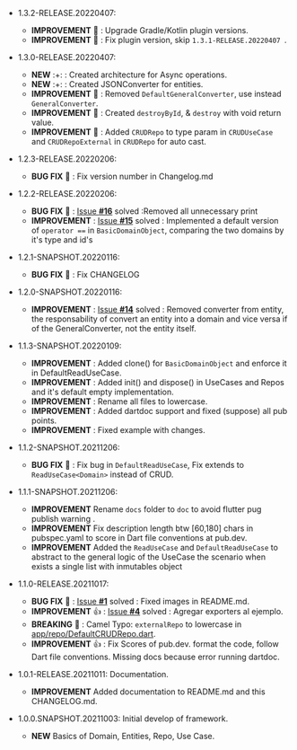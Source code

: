 * 1.3.2-RELEASE.20220407:
    * **IMPROVEMENT** :raised_hands: : Upgrade Gradle/Kotlin plugin versions.
    * **IMPROVEMENT** :raised_hands: : Fix plugin version, skip `1.3.1-RELEASE.20220407 `.

* 1.3.0-RELEASE.20220407:
    * **NEW** :+: : Created architecture for Async operations.
    * **NEW** :+: : Created JSONConverter for entities.
    * **IMPROVEMENT** :raised_hands: : Removed `DefaultGeneralConverter`, use instead `GeneralConverter`.
    * **IMPROVEMENT** :raised_hands: : Created `destroyById`, & `destroy` with void return value.
    * **IMPROVEMENT** :raised_hands: : Added `CRUDRepo` to type param in `CRUDUseCase` and `CRUDRepoExternal` in `CRUDRepo` for auto cast.

* 1.2.3-RELEASE.20220206:
    * **BUG FIX** :bug: : Fix version number in Changelog.md

* 1.2.2-RELEASE.20220206:
  * **BUG FIX** :bug: : [Issue **#16**](https://github.com/JesusHdezWaterloo/clean-core-flutter/issues/16) solved :Removed all unnecessary print
  * **IMPROVEMENT** : [Issue **#15**](https://github.com/JesusHdezWaterloo/clean-core-flutter/issues/15) solved : Implemented a default version of `operator ==` in `BasicDomainObject`, comparing the two domains by it's type and id's

* 1.2.1-SNAPSHOT.20220116:
  * **BUG FIX** :bug: : Fix CHANGELOG

* 1.2.0-SNAPSHOT.20220116:
  * **IMPROVEMENT** : [Issue **#14**](https://github.com/JesusHdezWaterloo/clean-core-flutter/issues/14) solved : Removed converter from entity, the responsability of convert an entity into a domain and vice versa if of the GeneralConverter, not the entity itself.

* 1.1.3-SNAPSHOT.20220109:
  * **IMPROVEMENT** : Added clone() for `BasicDomainObject` and enforce it in DefaultReadUseCase.
  * **IMPROVEMENT** : Added init() and dispose() in UseCases and Repos and it's default empty implementation.
  * **IMPROVEMENT** : Rename all files to lowercase.
  * **IMPROVEMENT** : Added dartdoc support and fixed (suppose) all pub points.
  * **IMPROVEMENT** : Fixed example with changes.

* 1.1.2-SNAPSHOT.20211206:
  * **BUG FIX** :bug: : Fix bug in `DefaultReadUseCase`, Fix extends to `ReadUseCase<Domain>` instead of CRUD.

* 1.1.1-SNAPSHOT.20211206:
  * **IMPROVEMENT** Rename `docs` folder to `doc` to avoid flutter pug publish warning .
  * **IMPROVEMENT** Fix description length btw [60,180] chars in pubspec.yaml to score in Dart file conventions at pub.dev.
  * **IMPROVEMENT** Added the `ReadUseCase` and `DefaultReadUseCase` to abstract to the general logic of the UseCase the scenario when exists a single list with inmutables object

* 1.1.0-RELEASE.20211017:
  * **BUG FIX** :bug: : [Issue **#1**](https://github.com/JesusHdezWaterloo/clean-core-flutter/issues/1) solved : Fixed images in README.md.
  * **IMPROVEMENT** :+1: : [Issue **#4**](https://github.com/JesusHdezWaterloo/clean-core-flutter/issues/4) solved : Agregar exporters al ejemplo.
  * **BREAKING** :hammer: : Camel Typo: `externalRepo` to lowercase in [app/repo/DefaultCRUDRepo.dart](https://github.com/JesusHdezWaterloo/clean-core-flutter/blob/develop/lib/src/app/repo/DefaultCRUDRepo.dart).
  * **IMPROVEMENT** :+1: : Fix Scores of pub.dev. format the code, follow Dart file conventions. Missing docs because error running dartdoc.

* 1.0.1-RELEASE.20211011: Documentation.
  * **IMPROVEMENT** Added documentation to README.md and this CHANGELOG.md.

* 1.0.0.SNAPSHOT.20211003: Initial develop of framework.
  * **NEW** Basics of Domain, Entities, Repo, Use Case.